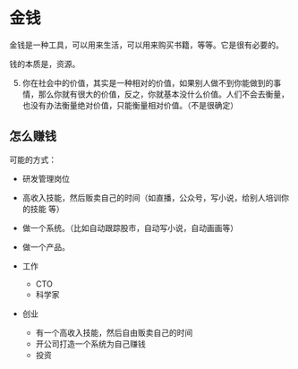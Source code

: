 # 金钱

金钱是一种工具，可以用来生活，可以用来购买书籍，等等。它是很有必要的。


钱的本质是，资源。


5.	你在社会中的价值，其实是一种相对的价值，如果别人做不到你能做到的事情，那么你就有很大的价值，反之，你就基本没什么价值。人们不会去衡量，也没有办法衡量绝对价值，只能衡量相对价值。（不是很确定）





## 怎么赚钱

可能的方式：

- 研发管理岗位
- 高收入技能，然后贩卖自己的时间（如直播，公众号，写小说，给别人培训你的技能 等）
- 做一个系统。（比如自动跟踪股市，自动写小说，自动画画等）
- 做一个产品。

- 工作
  - CTO
  - 科学家
- 创业
  - 有一个高收入技能，然后自由贩卖自己的时间
  - 开公司打造一个系统为自己赚钱
  - 投资